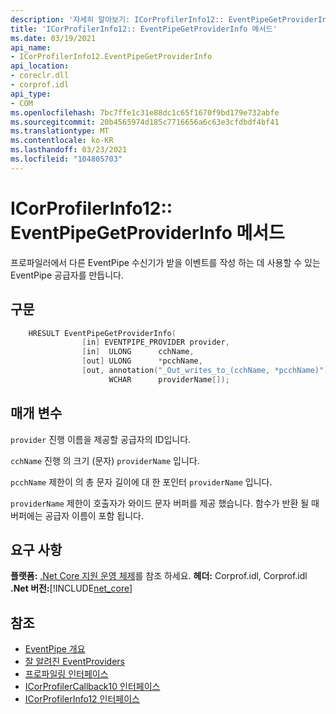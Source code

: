 ```yaml
---
description: '자세히 알아보기: ICorProfilerInfo12:: EventPipeGetProviderInfo 메서드'
title: 'ICorProfilerInfo12:: EventPipeGetProviderInfo 메서드'
ms.date: 03/19/2021
api_name:
- ICorProfilerInfo12.EventPipeGetProviderInfo
api_location:
- coreclr.dll
- corprof.idl
api_type:
- COM
ms.openlocfilehash: 7bc7ffe1c31e88dc1c65f1670f9bd179e732abfe
ms.sourcegitcommit: 20b4565974d185c7716656a6c63e3cfdbdf4bf41
ms.translationtype: MT
ms.contentlocale: ko-KR
ms.lasthandoff: 03/23/2021
ms.locfileid: "104805703"
---
```

# <a name="icorprofilerinfo12eventpipegetproviderinfo-method"></a>ICorProfilerInfo12:: EventPipeGetProviderInfo 메서드

프로파일러에서 다른 EventPipe 수신기가 받을 이벤트를 작성 하는 데 사용할 수 있는 EventPipe 공급자를 만듭니다.
  
## <a name="syntax"></a>구문  
  
```cpp  
    HRESULT EventPipeGetProviderInfo(
                [in] EVENTPIPE_PROVIDER provider,
                [in]  ULONG      cchName,
                [out] ULONG      *pcchName,
                [out, annotation("_Out_writes_to_(cchName, *pcchName)")]
                      WCHAR      providerName[]);
```  
  
## <a name="parameters"></a>매개 변수

`provider` 진행 이름을 제공할 공급자의 ID입니다.

`cchName` 진행 의 크기 (문자) `providerName` 입니다.

`pcchName` 제한이 의 총 문자 길이에 대 한 포인터 `providerName` 입니다.

`providerName` 제한이 호출자가 와이드 문자 버퍼를 제공 했습니다. 함수가 반환 될 때 버퍼에는 공급자 이름이 포함 됩니다.

## <a name="requirements"></a>요구 사항  

**플랫폼:** [.Net Core 지원 운영 체제](../../../core/install/windows.md?pivots=os-windows)를 참조 하세요.
**헤더:** Corprof.idl, Corprof.idl **.Net 버전:**[!INCLUDE[net_core](../../../../includes/net-core-50-md.md)]
  
## <a name="see-also"></a>참조

- [EventPipe 개요](../../../core/diagnostics/eventpipe.md)
- [잘 알려진 EventProviders](../../../core/diagnostics/well-known-event-providers.md)
- [프로파일링 인터페이스](profiling-interfaces.md)
- [ICorProfilerCallback10 인터페이스](icorprofilercallback10-interface.md)
- [ICorProfilerInfo12 인터페이스](icorprofilerinfo12-interface.md)
